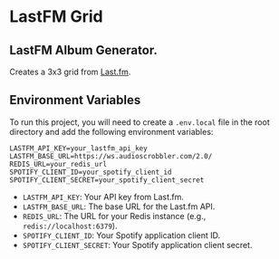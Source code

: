 # LastFM Grid

## LastFM Album Generator.

Creates a 3x3 grid from [Last.fm](https://ww.last.fm/).

## Environment Variables

To run this project, you will need to create a `.env.local` file in the root directory and add the following environment variables:

```
LASTFM_API_KEY=your_lastfm_api_key
LASTFM_BASE_URL=https://ws.audioscrobbler.com/2.0/
REDIS_URL=your_redis_url
SPOTIFY_CLIENT_ID=your_spotify_client_id
SPOTIFY_CLIENT_SECRET=your_spotify_client_secret
```

- `LASTFM_API_KEY`: Your API key from Last.fm.
- `LASTFM_BASE_URL`: The base URL for the Last.fm API.
- `REDIS_URL`: The URL for your Redis instance (e.g., `redis://localhost:6379`).
- `SPOTIFY_CLIENT_ID`: Your Spotify application client ID.
- `SPOTIFY_CLIENT_SECRET`: Your Spotify application client secret.